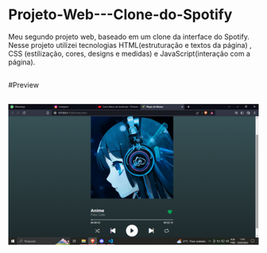 # Projeto-Web---Clone-do-Spotify
Meu segundo projeto web, baseado em um clone da interface do Spotify. Nesse projeto utilizei tecnologias HTML(estruturação e textos da página) , CSS (estilização, cores, designs e medidas) e JavaScript(interação com a página).
##
#Preview
##
![pag.png](pag.png)
